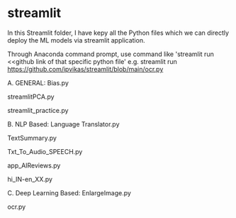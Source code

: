 # streamlit
In this Streamlit folder, I have kepy all the Python files which we can directly deploy the ML models via streamlit application.

Through Anaconda  command prompt, use command like 'streamlit run <<github link of that specific python file'
e.g. 
streamlit run https://github.com/ipvikas/streamlit/blob/main/ocr.py

A. GENERAL:
Bias.py

streamlitPCA.py

streamlit_practice.py



B. NLP Based: 
Language Translator.py

TextSummary.py

Txt_To_Audio_SPEECH.py

app_AIReviews.py

hi_IN-en_XX.py


C. Deep Learning Based:
EnlargeImage.py

ocr.py

